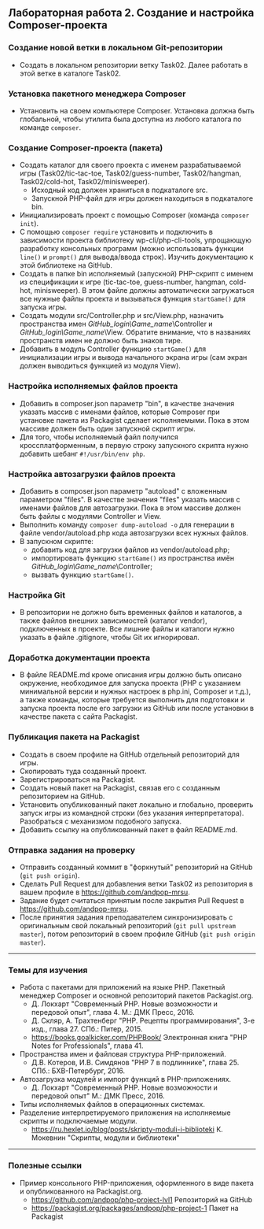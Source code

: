 ##                             Лабораторная работа 2. Создание и настройка Composer-проекта

### Создание новой ветки в локальном Git-репозитории
* Создать в локальном репозитории ветку Task02. Далее работать в этой ветке в каталоге Task02.

### Установка пакетного менеджера Composer
* Установить на своем компьютере Composer. Установка должна быть глобальной, чтобы утилита была доступнa из любого каталога по команде `composer`.

### Создание Composer-проекта (пакета)
* Создать каталог для своего проекта с именем разрабатываемой игры (Task02/tic-tac-toe, Task02/guess-number, Task02/hangman, Task02/cold-hot, Task02/minisweeper).
    * Исходный код должен храниться в подкаталоге src.
    * Запускной PHP-файл для игры должен находиться в подкаталоге bin.
* Инициализировать проект с помощью Composer (команда `composer init`).
* С помощью `composer require` установить и подключить в зависимости проекта библиотеку wp-cli/php-cli-tools, упрощающую разработку консольных программ (можно использовать функции `line()` и `prompt()` для вывода/ввода строк). Изучить документацию к этой библиотеке на GitHub.
* Создать в папке bin исполняемый (запускной) PHP-скрипт с именем из спецификации к игре (tic-tac-toe, guess-number, hangman, cold-hot, minisweeper). В этом файле должны автоматически загружаться все нужные файлы проекта и вызываться функция `startGame()` для запуска игры.
* Создать модули src/Controller.php и src/View.php, назначить пространства имен *GitHub_login\Game_name*\Controller и *GitHub_login\Game_name*\View. Обратите внимание, что в названиях пространств имен не должно быть знаков тире.
* Добавить в модуль Controller функцию `startGame()` для инициализации игры и вывода начального экрана игры (сам экран должен выводиться функцией из модуля View).

### Настройка исполняемых файлов проекта
* Добавить в composer.json параметр "bin", в качестве значения указать массив с именами файлов, которые Composer при установке пакета из Packagist сделает исполняемыми. Пока в этом массиве должен быть один запускной скрипт игры.
* Для того, чтобы исполняемый файл получился кроссплатформенным, в первую строку запускного скрипта нужно добавить шебанг `#!/usr/bin/env php`.

### Настройка автозагрузки файлов проекта
* Добавить в composer.json параметр "autoload" с вложенным параметром "files". В качестве значения "files" указать массив с именами файлов для автозагрузки. Пока в этом массиве должен быть файлы с модулями Controller и View.
* Выполнить команду `composer dump-autoload -o` для генерации в файле vendor/autoload.php кода автозагрузки всех нужных файлов.
* В запускном скрипте:
    * добавить код для загрузки файлов из vendor/autoload.php;
    * импортировать функцию `startGame()` из пространства имён *GitHub_login\Game_name*\Controller;
    * вызвать функцию `startGame()`.


### Настройка Git
* В репозитории не должно быть временных файлов и каталогов, а также файлов внешних зависимостей (каталог vendor), подключенных в проекте. Все лишние файлы и каталоги нужно указать в файле .gitignore, чтобы Git их игнорировал.

### Доработка документации проекта
* В файле README.md кроме описания игры должно быть описано окружение, необходимое для запуска проекта (PHP с указанием минимальной версии и нужных настроек в php.ini, Composer и т.д.), а также команды, которые требуется выполнить для подготовки и запуска проекта после его загрузки из GitHub или после установки в качестве пакета с сайта Packagist.

### Публикация пакета на Packagist
* Создать в своем профиле на GitHub отдельный репозиторий для игры.
* Скопировать туда созданный проект.
* Зарегистрироваться на Packagist.
* Создать новый пакет на Packagist, связав его с созданным репозиторием на GitHub.
* Установить опубликованный пакет локально и глобально, проверить запуск игры из командной строки (без указания интерпретатора). Разобраться с механизмом подобного запуска.
* Добавить ссылку на опубликованный пакет в файл README.md.

### Отправка задания на проверку
* Отправить созданный коммит в "форкнутый" репозиторий на GitHub (`git push origin`).
* Сделать Pull Request для добавления ветки Task02 из репозитория в вашем профиле в https://github.com/andpop-mrsu.
* Задание будет считаться принятым после закрытия Pull Request в https://github.com/andpop-mrsu.
* После принятия задания преподавателем синхронизировать с оригинальным свой локальный репозиторий (`git pull upstream master`), потом репозиторий в своем профиле GitHub (`git push origin master`).


* * *
### Темы для изучения
* Работа с пакетами для приложений на языке PHP. Пакетный менеджер Composer и основной репозиторий пакетов Packagist.org.
    * Д. Локхарт "Современный PHP. Новые возможности и передовой опыт", глава 4. М.: ДМК Пресс, 2016.
    * Д. Скляр, А. Трахтенберг "PHP. Рецепты программирования", 3-е изд., глава 27. СПб.: Питер, 2015.
    * <https://books.goalkicker.com/PHPBook/> Электронная книга "PHP Notes for Professionals", глава 41.
* Пространства имен и файловая структура PHP-приложений.
    * Д.В. Котеров, И.В. Симдянов "PHP 7 в подлиннике", глава 25. СПб.: БХВ-Петербург, 2016.
* Автозагрузка модулей и импорт функций в PHP-приложениях.
    * Д. Локхарт "Современный PHP. Новые возможности и передовой опыт" М.: ДМК Пресс, 2016.
* Типы исполняемых файлов в операционных системах.
* Разделение интерпретируемого приложения на исполняемые скрипты и подключаемые модули.
    * <https://ru.hexlet.io/blog/posts/skripty-moduli-i-biblioteki> К. Мокевнин "Скрипты, модули и библиотеки"

* * *
### Полезные ссылки
* Пример консольного PHP-приложения, оформленного в виде пакета и опубликованного на Packagist.org.
    * <https://github.com/andpop/php-project-lvl1> Репозиторий на GitHub
    * <https://packagist.org/packages/andpop/php-project-1> Пакет на Packagist
